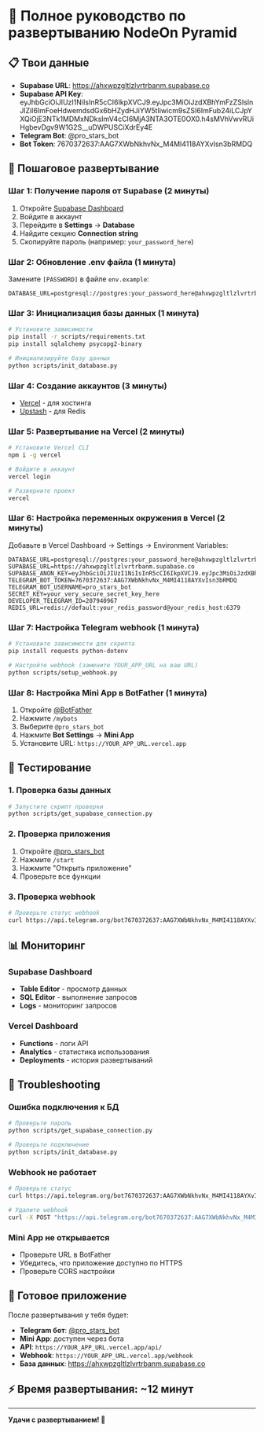 # 🚀 Полное руководство по развертыванию NodeOn Pyramid

## 📋 Твои данные

- **Supabase URL**: https://ahxwpzgltlzlvrtrbanm.supabase.co
- **Supabase API Key**: eyJhbGciOiJIUzI1NiIsInR5cCI6IkpXVCJ9.eyJpc3MiOiJzdXBhYmFzZSIsInJlZiI6ImFoeHdwemdsdGx6bHZydHJiYW5tIiwicm9sZSI6ImFub24iLCJpYXQiOjE3NTk1MDMxNDksImV4cCI6MjA3NTA3OTE0OX0.h4sMVhVwvRUiHgbevDgv9W1G2S__uDWPUSCiXdrEy4E
- **Telegram Bot**: @pro_stars_bot
- **Bot Token**: 7670372637:AAG7XWbNkhvNx_M4MI4118AYXvIsn3bRMDQ

## 🎯 Пошаговое развертывание

### Шаг 1: Получение пароля от Supabase (2 минуты)

1. Откройте [Supabase Dashboard](https://ahxwpzgltlzlvrtrbanm.supabase.co)
2. Войдите в аккаунт
3. Перейдите в **Settings** → **Database**
4. Найдите секцию **Connection string**
5. Скопируйте пароль (например: `your_password_here`)

### Шаг 2: Обновление .env файла (1 минута)

Замените `[PASSWORD]` в файле `env.example`:

```env
DATABASE_URL=postgresql://postgres:your_password_here@ahxwpzgltlzlvrtrbanm.supabase.co:5432/postgres
```

### Шаг 3: Инициализация базы данных (1 минута)

```bash
# Установите зависимости
pip install -r scripts/requirements.txt
pip install sqlalchemy psycopg2-binary

# Инициализируйте базу данных
python scripts/init_database.py
```

### Шаг 4: Создание аккаунтов (3 минуты)

- [Vercel](https://vercel.com) - для хостинга
- [Upstash](https://upstash.com) - для Redis

### Шаг 5: Развертывание на Vercel (2 минуты)

```bash
# Установите Vercel CLI
npm i -g vercel

# Войдите в аккаунт
vercel login

# Разверните проект
vercel
```

### Шаг 6: Настройка переменных окружения в Vercel (2 минуты)

Добавьте в Vercel Dashboard → Settings → Environment Variables:

```
DATABASE_URL=postgresql://postgres:your_password_here@ahxwpzgltlzlvrtrbanm.supabase.co:5432/postgres
SUPABASE_URL=https://ahxwpzgltlzlvrtrbanm.supabase.co
SUPABASE_ANON_KEY=eyJhbGciOiJIUzI1NiIsInR5cCI6IkpXVCJ9.eyJpc3MiOiJzdXBhYmFzZSIsInJlZiI6ImFoeHdwemdsdGx6bHZydHJiYW5tIiwicm9sZSI6ImFub24iLCJpYXQiOjE3NTk1MDMxNDksImV4cCI6MjA3NTA3OTE0OX0.h4sMVhVwvRUiHgbevDgv9W1G2S__uDWPUSCiXdrEy4E
TELEGRAM_BOT_TOKEN=7670372637:AAG7XWbNkhvNx_M4MI4118AYXvIsn3bRMDQ
TELEGRAM_BOT_USERNAME=pro_stars_bot
SECRET_KEY=your_very_secure_secret_key_here
DEVELOPER_TELEGRAM_ID=207940967
REDIS_URL=redis://default:your_redis_password@your_redis_host:6379
```

### Шаг 7: Настройка Telegram webhook (1 минута)

```bash
# Установите зависимости для скрипта
pip install requests python-dotenv

# Настройте webhook (замените YOUR_APP_URL на ваш URL)
python scripts/setup_webhook.py
```

### Шаг 8: Настройка Mini App в BotFather (1 минута)

1. Откройте [@BotFather](https://t.me/botfather)
2. Нажмите `/mybots`
3. Выберите `@pro_stars_bot`
4. Нажмите **Bot Settings** → **Mini App**
5. Установите URL: `https://YOUR_APP_URL.vercel.app`

## 🧪 Тестирование

### 1. Проверка базы данных
```bash
# Запустите скрипт проверки
python scripts/get_supabase_connection.py
```

### 2. Проверка приложения
1. Откройте [@pro_stars_bot](https://t.me/pro_stars_bot)
2. Нажмите `/start`
3. Нажмите "Открыть приложение"
4. Проверьте все функции

### 3. Проверка webhook
```bash
# Проверьте статус webhook
curl https://api.telegram.org/bot7670372637:AAG7XWbNkhvNx_M4MI4118AYXvIsn3bRMDQ/getWebhookInfo
```

## 📊 Мониторинг

### Supabase Dashboard
- **Table Editor** - просмотр данных
- **SQL Editor** - выполнение запросов
- **Logs** - мониторинг запросов

### Vercel Dashboard
- **Functions** - логи API
- **Analytics** - статистика использования
- **Deployments** - история развертываний

## 🔧 Troubleshooting

### Ошибка подключения к БД
```bash
# Проверьте пароль
python scripts/get_supabase_connection.py

# Проверьте подключение
python scripts/init_database.py
```

### Webhook не работает
```bash
# Проверьте статус
curl https://api.telegram.org/bot7670372637:AAG7XWbNkhvNx_M4MI4118AYXvIsn3bRMDQ/getWebhookInfo

# Удалите webhook
curl -X POST "https://api.telegram.org/bot7670372637:AAG7XWbNkhvNx_M4MI4118AYXvIsn3bRMDQ/deleteWebhook"
```

### Mini App не открывается
- Проверьте URL в BotFather
- Убедитесь, что приложение доступно по HTTPS
- Проверьте CORS настройки

## 📱 Готовое приложение

После развертывания у тебя будет:

- **Telegram бот**: [@pro_stars_bot](https://t.me/pro_stars_bot)
- **Mini App**: доступен через бота
- **API**: `https://YOUR_APP_URL.vercel.app/api/`
- **Webhook**: `https://YOUR_APP_URL.vercel.app/webhook`
- **База данных**: https://ahxwpzgltlzlvrtrbanm.supabase.co

## ⚡ Время развертывания: ~12 минут

---

**Удачи с развертыванием! 🚀**
